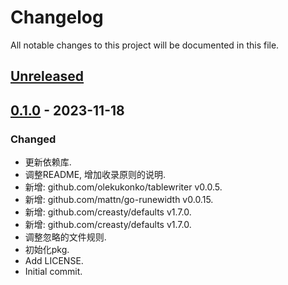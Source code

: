 # Changelog

All notable changes to this project will be documented in this file.

## [Unreleased]

## [0.1.0] - 2023-11-18

### Changed

- 更新依赖库.
- 调整README, 增加收录原则的说明.
- 新增: github.com/olekukonko/tablewriter v0.0.5.
- 新增: github.com/mattn/go-runewidth v0.0.15.
- 新增: github.com/creasty/defaults v1.7.0.
- 新增: github.com/creasty/defaults v1.7.0.
- 调整忽略的文件规则.
- 初始化pkg.
- Add LICENSE.
- Initial commit.

[Unreleased]: https://gitee.com/quant1x/pkg/compare/v0.1.0...HEAD

[0.1.0]: https://gitee.com/quant1x/pkg/releases/tag/v0.1.0

